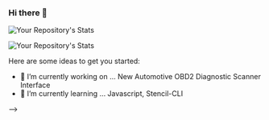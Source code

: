 ### Hi there 👋

![Your Repository's Stats](https://github-readme-stats.vercel.app/api?username=customdiag&show_icons=true)

![Your Repository's Stats](https://github-readme-stats.vercel.app/api/top-langs/?username=customdiag&theme=blue-green)

Here are some ideas to get you started:

- 🔭 I’m currently working on ... New Automotive OBD2 Diagnostic Scanner Interface
- 🌱 I’m currently learning ... Javascript, Stencil-CLI



-->
